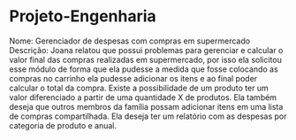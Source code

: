 # Projeto-Engenharia
Nome: Gerenciador de despesas com compras em supermercado
Descrição: Joana relatou que possui problemas para gerenciar e calcular o valor final das
compras realizadas em supermercado, por isso ela solicitou esse módulo de forma que ela
pudesse a medida que fosse colocando as compras no carrinho ela pudesse adicionar os itens
e ao final poder calcular o total da compra. Existe a possibilidade de um produto ter um valor
diferenciado a partir de uma quantidade X de produtos. Ela também deseja que outros
membros da família possam adicionar itens em uma lista de compras compartilhada. Ela
deseja ter um relatório com as despesas por categoria de produto e anual.
